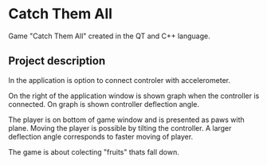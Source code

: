 # Catch Them All
Game "Catch Them All" created in the QT and C++ language.

## Project description
In the application is option to connect controler with accelerometer.

On the right of the application window is shown graph when the controller is connected. On graph is shown controller deflection angle.

The player is on bottom of game window and is presented as paws with plane. Moving the player is possible by tilting the controller. A larger deflection angle corresponds to faster moving of player.

The game is about colecting "fruits" thats fall down.
